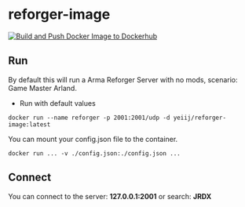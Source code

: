 # reforger-image

[![Build and Push Docker Image to Dockerhub](https://github.com/yeiij/reforger-image/actions/workflows/push-image.yml/badge.svg)](https://github.com/yeiij/reforger-image/actions/workflows/push-image.yml)

## Run
By default this will run a Arma Reforger Server with no mods, scenario: Game Master Arland.

- Run with default values
```commandline
docker run --name reforger -p 2001:2001/udp -d yeiij/reforger-image:latest
```
You can mount your config.json file to the container.
```commandline
docker run ... -v ./config.json:./config.json ... 
```

## Connect
You can connect to the server: **127.0.0.1:2001** or search: **JRDX**